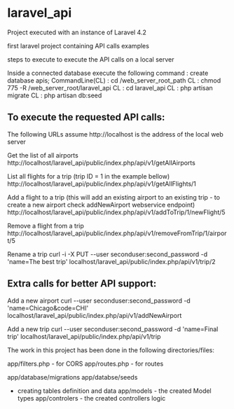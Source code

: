 # laravel_api
Project executed with an instance of Laravel 4.2

first laravel project containing API calls examples

steps to execute to execute the API calls on a local server

Inside a connected database execute the following command : create database apis;
CommandLine(CL) : cd /web_server_root_path
CL : chmod 775 -R /web_server_root/laravel_api
CL : cd laravel_api
CL : php artisan migrate
CL : php artisan db:seed

To execute the requested API calls:
-----------------------------------------

The following URLs assume http://localhost is the address of the local web server

Get the list of all airports
http://localhost/laravel_api/public/index.php/api/v1/getAllAirports

List all flights for a trip (trip ID = 1 in the example bellow)
http://localhost/laravel_api/public/index.php/api/v1/getAllFlights/1

Add a flight to a trip (this will add an existing airport to an existing trip - to create a new airport check addNewAirport webservice endpoint)    
http://localhost/laravel_api/public/index.php/api/v1/addToTrip/1/newFlight/5

Remove a flight from a trip
http://localhost/laravel_api/public/index.php/api/v1/removeFromTrip/1/airport/5

Rename a trip
curl -i -X PUT --user seconduser:second_password -d 'name=The best trip' localhost/laravel_api/public/index.php/api/v1/trip/2

Extra calls for better API support:
-------------------------------------

Add a new airport
curl --user seconduser:second_password -d 'name=Chicago&code=CHI' localhost/laravel_api/public/index.php/api/v1/addNewAirport

Add a new trip
curl --user seconduser:second_password -d 'name=Final trip' localhost/laravel_api/public/index.php/api/v1/trip

    
The work in this project has been done in the following directories/files:

app/filters.php - for CORS
app/routes.php - for routes

app/database/migrations
app/databse/seeds
 - creating tables definition and data
app/models - the created Model types
app/controlers - the created controllers logic

